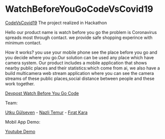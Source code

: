 # WatchBeforeYouGoCodeVsCovid19


[CodeVsCovid19](https://www.codevscovid19.org/)  The project realized in Hackathon

Hello our product name is watch before you go the problem is Coronavirus spreads most through contact. we provide safe shopping experince with minimum contact.

How it works? you use your mobile phone see the place before you go and you decide where you go.Our solution can be used any place which have camera system. Our product includes a mobile application that shows nearby public places and their statistics:which come from ai, we also have a build multicamera web stream application where you can see the camera streams of these public places,social distance between people and these work together.

[Devpost Watch Before You Go Code](https://devpost.com/software/watch-before-you-go)


Team:

[Utku Gülseven](https://github.com/utkuglsvn) - [Nazli Temur](https://github.com/nazlitemur) - [Fırat Kara](https://github.com/sfkara)

Mobil App Demo:

[Youtube Demo](https://www.youtube.com/watch?v=W34DP4pb7g0)
